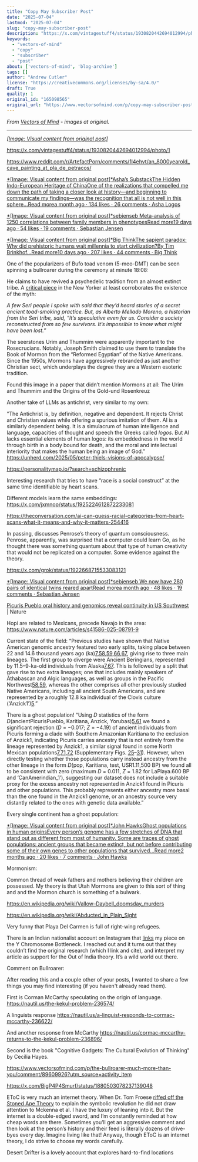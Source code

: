 ```yaml
---
title: "Copy May Subscriber Post"
date: "2025-07-04"
lastmod: "2025-07-04"
slug: "copy-may-subscriber-post"
description: "https://x.com/vintagestuff4/status/1930820442694012994/photo/1"
keywords:
  - "vectors-of-mind"
  - "copy"
  - "subscriber"
  - "post"
about: ['vectors-of-mind', 'blog-archive']
tags: []
author: "Andrew Cutler"
license: "https://creativecommons.org/licenses/by-sa/4.0/"
draft: True
quality: 1
original_id: "165098565"
original_url: "https://www.vectorsofmind.com/p/copy-may-subscriber-post"
---
```

*From [Vectors of Mind](https://www.vectorsofmind.com/p/copy-may-subscriber-post) - images at original.*

---

[*[Image: Visual content from original post]*](https://substackcdn.com/image/fetch/$s_!IXkK!,f_auto,q_auto:good,fl_progressive:steep/https%3A%2F%2Fsubstack-post-media.s3.amazonaws.com%2Fpublic%2Fimages%2F9c7fbe8c-5a31-4085-a1bd-4d8f1700caaf_640x810.jpeg)

https://x.com/vintagestuff4/status/1930820442694012994/photo/1

https://www.reddit.com/r/ArtefactPorn/comments/1l4ehvt/an_8000yearold_cave_painting_at_pla_de_petracos/

[*[Image: Visual content from original post]*Asha’s SubstackThe Hidden Indo-European Heritage of ChinaOne of the realizations that compelled me down the path of taking a closer look at history—and beginning to communicate my findings—was the recognition that all is not well in this sphere…Read morea month ago · 134 likes · 26 comments · Asha Logos](https://ashalogos.substack.com/p/the-hidden-indo-european-heritage?utm_source=substack&utm_campaign=post_embed&utm_medium=web)

[*[Image: Visual content from original post]*sebjenseb Meta-analysis of 1250 correlations between family members in phenotypesRead more19 days ago · 54 likes · 19 comments · Sebastian Jensen](https://www.sebjenseb.net/p/meta-analysis-of-1250-correlations?utm_source=substack&utm_campaign=post_embed&utm_medium=web)

[*[Image: Visual content from original post]*Big ThinkThe sapient paradox: Why did prehistoric humans wait millennia to start civilization?By Tim Brinkhof…Read more10 days ago · 207 likes · 44 comments · Big Think](https://bigthinkmedia.substack.com/p/the-sapient-paradox-why-did-prehistoric?utm_source=substack&utm_campaign=post_embed&utm_medium=web)

One of the popularizers of Bufo toad venom (5-meo-DMT) can be seen spinning a bullroarer during the ceremony at minute 18:08:

He claims to have revived a psychedelic tradition from an almost extinct tribe. A [critical piece](https://www.newyorker.com/magazine/2022/03/28/the-pied-piper-of-psychedelic-toads) in the New Yorker at least corroborates the existence of the myth: 

_A few Seri people I spoke with said that they’d heard stories of a secret ancient toad-smoking practice. But, as Alberto Mellado Moreno, a historian from the Seri tribe, said, “It’s speculative even for us. Consider a society reconstructed from so few survivors. It’s impossible to know what might have been lost.”_

The seerstones Urim and Thummim were apparently important to the Rosecrucians. Notably, Joseph Smith claimed to use them to translate the Book of Mormon from the “Reformed Egyptian” of the Native Americans. Since the 1950s, Mormons have aggressively rebranded as just another Christian sect, which underplays the degree they are a Western esoteric tradition.

Found this image in a paper that didn’t mention Mormons at all: The Urim and Thummim and the Origins of the Gold-und Rosenkreuz

Another take of LLMs as antichrist, very similar to my own:  
  
”The Antichrist is, by definition, negative and dependent. It rejects Christ and Christian values while offering a spurious imitation of them. AI is a similarly dependent being. It is a simulacrum of human intelligence and language, capacities of thought and speech the Greeks called _logos_. But AI lacks essential elements of human logos: its embeddedness in the world through birth in a body bound for death, and the moral and intellectual interiority that makes the human being an image of God.” https://unherd.com/2025/05/peter-thiels-visions-of-apocalypse/

https://personalitymap.io/?search=schizophrenic

Interesting research that tries to have “race is a social construct” at the same time identifiable by heart scans.

Different models learn the same embeddings: https://x.com/jxmnop/status/1925224612872233081 

https://theconversation.com/ai-can-guess-racial-categories-from-heart-scans-what-it-means-and-why-it-matters-254416 

In passing, discusses Penrose’s theory of quantum consciousness. Penrose, apparently, was surprised that a computer could learn Go, as he thought there was something quantum about that type of human creativity that would not be replicated on a computer. Some evidence against the theory.

  
  
https://x.com/grok/status/1922668715533083121

[*[Image: Visual content from original post]*sebjenseb We now have 280 pairs of identical twins reared apartRead morea month ago · 48 likes · 19 comments · Sebastian Jensen](https://www.sebjenseb.net/p/we-now-have-280-pairs-of-identical?utm_source=substack&utm_campaign=post_embed&utm_medium=web)

[Picuris Pueblo oral history and genomics reveal continuity in US Southwest](https://www.nature.com/articles/s41586-025-08791-9) | Nature

Hopi are related to Mexicans, precede Navajo in the area: https://www.nature.com/articles/s41586-025-08791-9

Current state of the field: “Previous studies have shown that Native American genomic ancestry featured two early splits, taking place between 22 and 14.6 thousand years ago (ka)[7](https://www.nature.com/articles/s41586-025-08791-9#ref-CR7),[58](https://www.nature.com/articles/s41586-025-08791-9#ref-CR58),[59](https://www.nature.com/articles/s41586-025-08791-9#ref-CR59),[66](https://www.nature.com/articles/s41586-025-08791-9#ref-CR66),[67](https://www.nature.com/articles/s41586-025-08791-9#ref-CR67), giving rise to three main lineages. The first group to diverge were Ancient Beringians, represented by 11.5–9-ka-old individuals from Alaska[7](https://www.nature.com/articles/s41586-025-08791-9#ref-CR7),[67](https://www.nature.com/articles/s41586-025-08791-9#ref-CR67). This is followed by a split that gave rise to two extra lineages; one that includes mainly speakers of Athabascan and Algic languages, as well as groups in the Pacific Northwest[58](https://www.nature.com/articles/s41586-025-08791-9#ref-CR58),[59](https://www.nature.com/articles/s41586-025-08791-9#ref-CR59), whereas the other comprises all other previously studied Native Americans, including all ancient South Americans, and are represented by a roughly 12.8 ka individual of the Clovis culture (‘Anzick1’)[5](https://www.nature.com/articles/s41586-025-08791-9#ref-CR5).”

There is a ghost population! “Using _D_ statistics of the form _D_(ancientPicurisPueblo, Karitiana, Anzick, Yorubas)[5](https://www.nature.com/articles/s41586-025-08791-9#ref-CR5),[61](https://www.nature.com/articles/s41586-025-08791-9#ref-CR61) we found a significant rejection (_D_ = −0.017; _Z_ = −4.19) of ancient individuals from Picuris forming a clade with Southern Amazonian Karitiana to the exclusion of Anzick1, indicating Picuris carries ancestry that is not entirely from the lineage represented by Anzick1, a similar signal found in some North Mexican populations[7](https://www.nature.com/articles/s41586-025-08791-9#ref-CR7),[71](https://www.nature.com/articles/s41586-025-08791-9#ref-CR71),[72](https://www.nature.com/articles/s41586-025-08791-9#ref-CR72) (Supplementary Figs. [25](https://www.nature.com/articles/s41586-025-08791-9#MOESM1)–[31](https://www.nature.com/articles/s41586-025-08791-9#MOESM1)). However, when directly testing whether those populations carry instead ancestry from the other lineage in the form _D_(pop, Karitiana, test, USR1.11,500 BP) we found all to be consistent with zero (maximum _D_ = 0.011, _Z_ = 1.82 for LaPlaya.600 BP and ‘CanAmerindian_1’), suggesting our dataset does not include a suitable proxy for the excess ancestry not represented in Anzick1 found in Picuris and other populations. This probably represents either ancestry more basal than the one found in the Anzick1 genome, or an ancestry source very distantly related to the ones with genetic data available.”

Every single continent has a ghost population:

[*[Image: Visual content from original post]*John HawksGhost populations in human originsEvery person’s genome has a few stretches of DNA that stand out as different from most of humanity. Some are traces of ghost populations: ancient groups that became extinct, but not before contributing some of their own genes to other populations that survived…Read more2 months ago · 20 likes · 7 comments · John Hawks](https://www.johnhawks.net/p/ghost-populations-in-human-origins?utm_source=substack&utm_campaign=post_embed&utm_medium=web)

Mormonism:

Common thread of weak fathers and mothers believing their children are possessed. My theory is that Utah Mormons are given to this sort of thing and and the Mormon church is something of a bulwark.

https://en.wikipedia.org/wiki/Vallow–Daybell_doomsday_murders

https://en.wikipedia.org/wiki/Abducted_in_Plain_Sight

Very funny that Playa Del Carmen is full of right-wing refugees.

There is an Indian nationalist account on Instagram that [links](https://www.instagram.com/myth_or_history/reels/?next=%2Fpondsidehk%2Ftagged%2F&locale=%E8%B6%B3%E7%90%83%E6%8A%95%E6%B3%A8%E7%B3%BB%E7%BB%9F%E5%87%BA%E7%A7%9F%E2%96%8BTG%E5%BE%AE%E4%BF%A1hga1199%E2%96%8B%E7%9A%87%E5%86%A0hga%E7%B3%BB%E7%BB%9F%E5%87%BA%E7%A7%9F%E5%87%BA%E5%94%AE%E3%80%96Telegram%E9%A3%9E%E6%9C%BAmos070809%E3%80%97%E7%9A%87%E5%86%A0%E8%B6%B3%E7%90%83%E5%B9%B3%E5%8F%B0%E7%99%BB3%E5%87%BA%E7%A7%9F%E2%96%B2%E7%94%B5%E8%AF%9D16762944448%E2%96%BC.sCCQ) my piece on the Y Chromosome Bottleneck. I reached out and it turns out that they couldn’t find the original research (which I link and cite), and interpret my article as support for the Out of India theory. It’s a wild world out there.

Comment on Bullroarer:

After reading this and a couple other of your posts, I wanted to share a few things you may find interesting (if you haven't already read them).

First is Corman McCarthy speculating on the origin of language. <https://nautil.us/the-kekul-problem-236574/>

A linguists response <https://nautil.us/a-linguist-responds-to-cormac-mccarthy-236622/>

And another response from McCarthy <https://nautil.us/cormac-mccarthy-returns-to-the-kekul-problem-236896/>

Second is the book "Cognitive Gadgets: The Cultural Evolution of Thinking" by Cecilia Hayes.

https://www.vectorsofmind.com/p/the-bullroarer-much-more-than-you/comment/89609926?utm_source=activity_item

https://x.com/BigP4P4Smurf/status/1880503078237139048

EToC is very much an internet theory. When Dr. Tom Froese [riffed off the Stoned Ape Theory](https://www.vectorsofmind.com/p/the-origins-of-human-consciousness) to explain the symbolic revolution he did not draw attention to Mckenna et al. I have the luxury of leaning into it. But the internet is a double-edged sword, and I’m constantly reminded at how cheap words are there. Sometimes you’ll get an aggressive comment and then look at the person’s history and their feed is literally dozens of drive-byes every day. Imagine living like that! Anyway, though EToC is an internet theory, I do strive to choose my words carefully.

Desert Drifter is a lovely account that explores hard-to-find locations 
